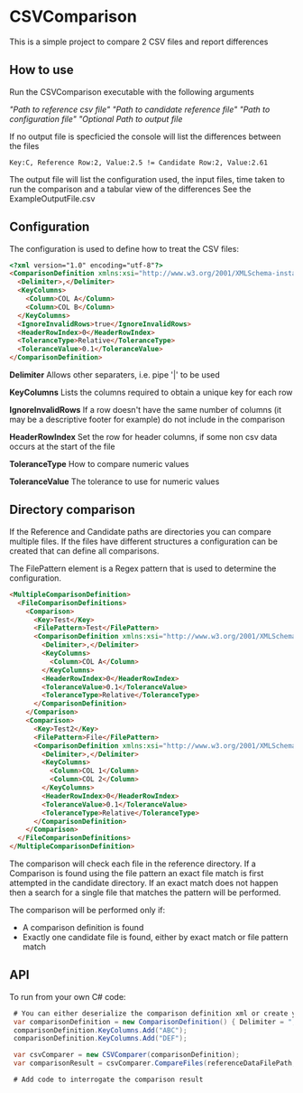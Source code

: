 # CSVComparison

This is a simple project to compare 2 CSV files and report differences

## How to use

Run the CSVComparison executable with the following arguments

*"Path to reference csv file" "Path to candidate reference file" "Path to configuration file" "Optional Path to output file*

If no output file is specficied the console will list the differences between the files

`Key:C, Reference Row:2, Value:2.5 != Candidate Row:2, Value:2.61`

The output file will list the configuration used, the input files, time taken to run the comparison and a tabular view of the differences
See the ExampleOutputFile.csv

##  Configuration
The configuration is used to define how to treat the CSV files:

```html
<?xml version="1.0" encoding="utf-8"?>
<ComparisonDefinition xmlns:xsi="http://www.w3.org/2001/XMLSchema-instance" xmlns:xsd="http://www.w3.org/2001/XMLSchema">
  <Delimiter>,</Delimiter>
  <KeyColumns>
    <Column>COL A</Column>
    <Column>COL B</Column>
  </KeyColumns>
  <IgnoreInvalidRows>true</IgnoreInvalidRows>
  <HeaderRowIndex>0</HeaderRowIndex>
  <ToleranceType>Relative</ToleranceType>
  <ToleranceValue>0.1</ToleranceValue>
</ComparisonDefinition>
```

**Delimiter**  Allows other separaters, i.e. pipe '|' to be used

**KeyColumns** Lists the columns required to obtain a unique key for each row

**IgnoreInvalidRows** If a row doesn't have the same number of columns (it may be a descriptive footer for example) do not include in the comparison

**HeaderRowIndex** Set the row for header columns, if some non csv data occurs at the start of the file

**ToleranceType** How to compare numeric values

**ToleranceValue** The tolerance to use for numeric values

## Directory comparison

If the Reference and Candidate paths are directories you can compare multiple files. If the files have different structures a configuration can
be created that can define all comparisons.

The FilePattern element is a Regex pattern that is used to determine the configuration.

```html
<MultipleComparisonDefinition>
  <FileComparisonDefinitions>
    <Comparison>
      <Key>Test</Key>
      <FilePattern>Test</FilePattern>
      <ComparisonDefinition xmlns:xsi="http://www.w3.org/2001/XMLSchema-instance" xmlns:xsd="http://www.w3.org/2001/XMLSchema">
        <Delimiter>,</Delimiter>
        <KeyColumns>
          <Column>COL A</Column>
        </KeyColumns>
        <HeaderRowIndex>0</HeaderRowIndex>
        <ToleranceValue>0.1</ToleranceValue>
        <ToleranceType>Relative</ToleranceType>
      </ComparisonDefinition>
    </Comparison>
    <Comparison>
      <Key>Test2</Key>
      <FilePattern>File</FilePattern>
      <ComparisonDefinition xmlns:xsi="http://www.w3.org/2001/XMLSchema-instance" xmlns:xsd="http://www.w3.org/2001/XMLSchema">
        <Delimiter>,</Delimiter>
        <KeyColumns>
          <Column>COL 1</Column>
          <Column>COL 2</Column>
        </KeyColumns>
        <HeaderRowIndex>0</HeaderRowIndex>
        <ToleranceValue>0.1</ToleranceValue>
        <ToleranceType>Relative</ToleranceType>
      </ComparisonDefinition>
    </Comparison>
  </FileComparisonDefinitions>
</MultipleComparisonDefinition>
```

The comparison will check each file in the reference directory. If a Comparison is found using the file pattern an exact file match is first attempted in the 
candidate directory. If an exact match does not happen then a search for a single file that matches the pattern will be performed. 

The comparison will be performed only if:
* A comparison definition is found
* Exactly one candidate file is found, either by exact match or file pattern match

## API

To run from your own C# code:

```csharp
 # You can either deserialize the comparison definition xml or create your own in code
 var comparisonDefinition = new ComparisonDefinition() { Delimiter = "," };
 comparisonDefinition.KeyColumns.Add("ABC");
 comparisonDefinition.KeyColumns.Add("DEF");

 var csvComparer = new CSVComparer(comparisonDefinition);
 var comparisonResult = csvComparer.CompareFiles(referenceDataFilePath, targetDataFilePath);

 # Add code to interrogate the comparison result
```